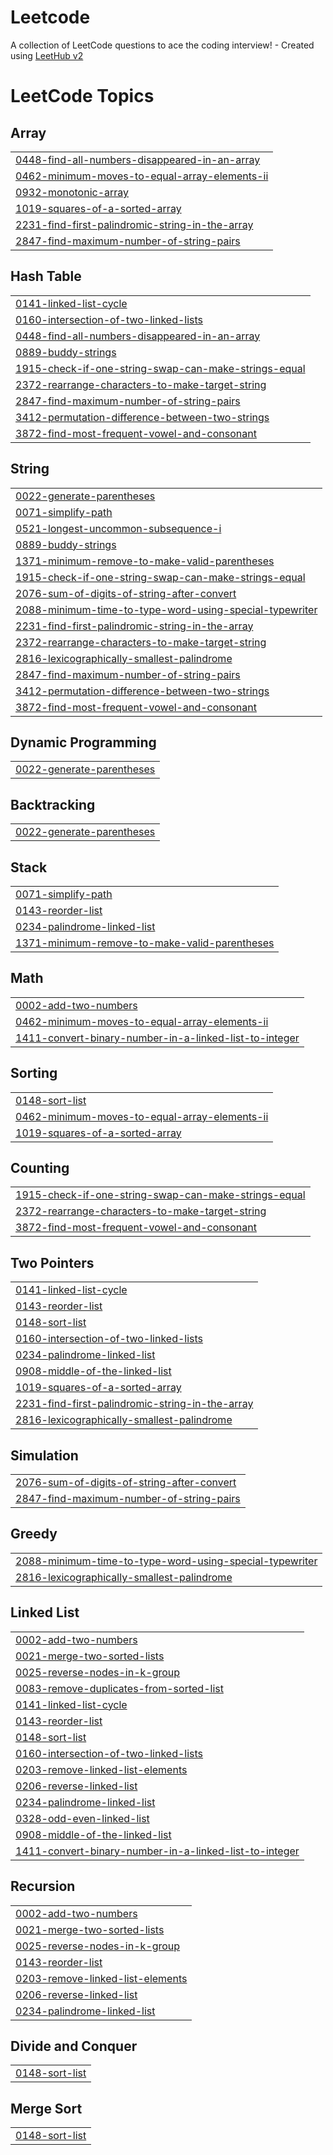 # Leetcode
A collection of LeetCode questions to ace the coding interview! - Created using [LeetHub v2](https://github.com/arunbhardwaj/LeetHub-2.0)

<!---LeetCode Topics Start-->
# LeetCode Topics
## Array
|  |
| ------- |
| [0448-find-all-numbers-disappeared-in-an-array](https://github.com/thisismohdehtisham/Leetcode/tree/master/0448-find-all-numbers-disappeared-in-an-array) |
| [0462-minimum-moves-to-equal-array-elements-ii](https://github.com/thisismohdehtisham/Leetcode/tree/master/0462-minimum-moves-to-equal-array-elements-ii) |
| [0932-monotonic-array](https://github.com/thisismohdehtisham/Leetcode/tree/master/0932-monotonic-array) |
| [1019-squares-of-a-sorted-array](https://github.com/thisismohdehtisham/Leetcode/tree/master/1019-squares-of-a-sorted-array) |
| [2231-find-first-palindromic-string-in-the-array](https://github.com/thisismohdehtisham/Leetcode/tree/master/2231-find-first-palindromic-string-in-the-array) |
| [2847-find-maximum-number-of-string-pairs](https://github.com/thisismohdehtisham/Leetcode/tree/master/2847-find-maximum-number-of-string-pairs) |
## Hash Table
|  |
| ------- |
| [0141-linked-list-cycle](https://github.com/thisismohdehtisham/Leetcode/tree/master/0141-linked-list-cycle) |
| [0160-intersection-of-two-linked-lists](https://github.com/thisismohdehtisham/Leetcode/tree/master/0160-intersection-of-two-linked-lists) |
| [0448-find-all-numbers-disappeared-in-an-array](https://github.com/thisismohdehtisham/Leetcode/tree/master/0448-find-all-numbers-disappeared-in-an-array) |
| [0889-buddy-strings](https://github.com/thisismohdehtisham/Leetcode/tree/master/0889-buddy-strings) |
| [1915-check-if-one-string-swap-can-make-strings-equal](https://github.com/thisismohdehtisham/Leetcode/tree/master/1915-check-if-one-string-swap-can-make-strings-equal) |
| [2372-rearrange-characters-to-make-target-string](https://github.com/thisismohdehtisham/Leetcode/tree/master/2372-rearrange-characters-to-make-target-string) |
| [2847-find-maximum-number-of-string-pairs](https://github.com/thisismohdehtisham/Leetcode/tree/master/2847-find-maximum-number-of-string-pairs) |
| [3412-permutation-difference-between-two-strings](https://github.com/thisismohdehtisham/Leetcode/tree/master/3412-permutation-difference-between-two-strings) |
| [3872-find-most-frequent-vowel-and-consonant](https://github.com/thisismohdehtisham/Leetcode/tree/master/3872-find-most-frequent-vowel-and-consonant) |
## String
|  |
| ------- |
| [0022-generate-parentheses](https://github.com/thisismohdehtisham/Leetcode/tree/master/0022-generate-parentheses) |
| [0071-simplify-path](https://github.com/thisismohdehtisham/Leetcode/tree/master/0071-simplify-path) |
| [0521-longest-uncommon-subsequence-i](https://github.com/thisismohdehtisham/Leetcode/tree/master/0521-longest-uncommon-subsequence-i) |
| [0889-buddy-strings](https://github.com/thisismohdehtisham/Leetcode/tree/master/0889-buddy-strings) |
| [1371-minimum-remove-to-make-valid-parentheses](https://github.com/thisismohdehtisham/Leetcode/tree/master/1371-minimum-remove-to-make-valid-parentheses) |
| [1915-check-if-one-string-swap-can-make-strings-equal](https://github.com/thisismohdehtisham/Leetcode/tree/master/1915-check-if-one-string-swap-can-make-strings-equal) |
| [2076-sum-of-digits-of-string-after-convert](https://github.com/thisismohdehtisham/Leetcode/tree/master/2076-sum-of-digits-of-string-after-convert) |
| [2088-minimum-time-to-type-word-using-special-typewriter](https://github.com/thisismohdehtisham/Leetcode/tree/master/2088-minimum-time-to-type-word-using-special-typewriter) |
| [2231-find-first-palindromic-string-in-the-array](https://github.com/thisismohdehtisham/Leetcode/tree/master/2231-find-first-palindromic-string-in-the-array) |
| [2372-rearrange-characters-to-make-target-string](https://github.com/thisismohdehtisham/Leetcode/tree/master/2372-rearrange-characters-to-make-target-string) |
| [2816-lexicographically-smallest-palindrome](https://github.com/thisismohdehtisham/Leetcode/tree/master/2816-lexicographically-smallest-palindrome) |
| [2847-find-maximum-number-of-string-pairs](https://github.com/thisismohdehtisham/Leetcode/tree/master/2847-find-maximum-number-of-string-pairs) |
| [3412-permutation-difference-between-two-strings](https://github.com/thisismohdehtisham/Leetcode/tree/master/3412-permutation-difference-between-two-strings) |
| [3872-find-most-frequent-vowel-and-consonant](https://github.com/thisismohdehtisham/Leetcode/tree/master/3872-find-most-frequent-vowel-and-consonant) |
## Dynamic Programming
|  |
| ------- |
| [0022-generate-parentheses](https://github.com/thisismohdehtisham/Leetcode/tree/master/0022-generate-parentheses) |
## Backtracking
|  |
| ------- |
| [0022-generate-parentheses](https://github.com/thisismohdehtisham/Leetcode/tree/master/0022-generate-parentheses) |
## Stack
|  |
| ------- |
| [0071-simplify-path](https://github.com/thisismohdehtisham/Leetcode/tree/master/0071-simplify-path) |
| [0143-reorder-list](https://github.com/thisismohdehtisham/Leetcode/tree/master/0143-reorder-list) |
| [0234-palindrome-linked-list](https://github.com/thisismohdehtisham/Leetcode/tree/master/0234-palindrome-linked-list) |
| [1371-minimum-remove-to-make-valid-parentheses](https://github.com/thisismohdehtisham/Leetcode/tree/master/1371-minimum-remove-to-make-valid-parentheses) |
## Math
|  |
| ------- |
| [0002-add-two-numbers](https://github.com/thisismohdehtisham/Leetcode/tree/master/0002-add-two-numbers) |
| [0462-minimum-moves-to-equal-array-elements-ii](https://github.com/thisismohdehtisham/Leetcode/tree/master/0462-minimum-moves-to-equal-array-elements-ii) |
| [1411-convert-binary-number-in-a-linked-list-to-integer](https://github.com/thisismohdehtisham/Leetcode/tree/master/1411-convert-binary-number-in-a-linked-list-to-integer) |
## Sorting
|  |
| ------- |
| [0148-sort-list](https://github.com/thisismohdehtisham/Leetcode/tree/master/0148-sort-list) |
| [0462-minimum-moves-to-equal-array-elements-ii](https://github.com/thisismohdehtisham/Leetcode/tree/master/0462-minimum-moves-to-equal-array-elements-ii) |
| [1019-squares-of-a-sorted-array](https://github.com/thisismohdehtisham/Leetcode/tree/master/1019-squares-of-a-sorted-array) |
## Counting
|  |
| ------- |
| [1915-check-if-one-string-swap-can-make-strings-equal](https://github.com/thisismohdehtisham/Leetcode/tree/master/1915-check-if-one-string-swap-can-make-strings-equal) |
| [2372-rearrange-characters-to-make-target-string](https://github.com/thisismohdehtisham/Leetcode/tree/master/2372-rearrange-characters-to-make-target-string) |
| [3872-find-most-frequent-vowel-and-consonant](https://github.com/thisismohdehtisham/Leetcode/tree/master/3872-find-most-frequent-vowel-and-consonant) |
## Two Pointers
|  |
| ------- |
| [0141-linked-list-cycle](https://github.com/thisismohdehtisham/Leetcode/tree/master/0141-linked-list-cycle) |
| [0143-reorder-list](https://github.com/thisismohdehtisham/Leetcode/tree/master/0143-reorder-list) |
| [0148-sort-list](https://github.com/thisismohdehtisham/Leetcode/tree/master/0148-sort-list) |
| [0160-intersection-of-two-linked-lists](https://github.com/thisismohdehtisham/Leetcode/tree/master/0160-intersection-of-two-linked-lists) |
| [0234-palindrome-linked-list](https://github.com/thisismohdehtisham/Leetcode/tree/master/0234-palindrome-linked-list) |
| [0908-middle-of-the-linked-list](https://github.com/thisismohdehtisham/Leetcode/tree/master/0908-middle-of-the-linked-list) |
| [1019-squares-of-a-sorted-array](https://github.com/thisismohdehtisham/Leetcode/tree/master/1019-squares-of-a-sorted-array) |
| [2231-find-first-palindromic-string-in-the-array](https://github.com/thisismohdehtisham/Leetcode/tree/master/2231-find-first-palindromic-string-in-the-array) |
| [2816-lexicographically-smallest-palindrome](https://github.com/thisismohdehtisham/Leetcode/tree/master/2816-lexicographically-smallest-palindrome) |
## Simulation
|  |
| ------- |
| [2076-sum-of-digits-of-string-after-convert](https://github.com/thisismohdehtisham/Leetcode/tree/master/2076-sum-of-digits-of-string-after-convert) |
| [2847-find-maximum-number-of-string-pairs](https://github.com/thisismohdehtisham/Leetcode/tree/master/2847-find-maximum-number-of-string-pairs) |
## Greedy
|  |
| ------- |
| [2088-minimum-time-to-type-word-using-special-typewriter](https://github.com/thisismohdehtisham/Leetcode/tree/master/2088-minimum-time-to-type-word-using-special-typewriter) |
| [2816-lexicographically-smallest-palindrome](https://github.com/thisismohdehtisham/Leetcode/tree/master/2816-lexicographically-smallest-palindrome) |
## Linked List
|  |
| ------- |
| [0002-add-two-numbers](https://github.com/thisismohdehtisham/Leetcode/tree/master/0002-add-two-numbers) |
| [0021-merge-two-sorted-lists](https://github.com/thisismohdehtisham/Leetcode/tree/master/0021-merge-two-sorted-lists) |
| [0025-reverse-nodes-in-k-group](https://github.com/thisismohdehtisham/Leetcode/tree/master/0025-reverse-nodes-in-k-group) |
| [0083-remove-duplicates-from-sorted-list](https://github.com/thisismohdehtisham/Leetcode/tree/master/0083-remove-duplicates-from-sorted-list) |
| [0141-linked-list-cycle](https://github.com/thisismohdehtisham/Leetcode/tree/master/0141-linked-list-cycle) |
| [0143-reorder-list](https://github.com/thisismohdehtisham/Leetcode/tree/master/0143-reorder-list) |
| [0148-sort-list](https://github.com/thisismohdehtisham/Leetcode/tree/master/0148-sort-list) |
| [0160-intersection-of-two-linked-lists](https://github.com/thisismohdehtisham/Leetcode/tree/master/0160-intersection-of-two-linked-lists) |
| [0203-remove-linked-list-elements](https://github.com/thisismohdehtisham/Leetcode/tree/master/0203-remove-linked-list-elements) |
| [0206-reverse-linked-list](https://github.com/thisismohdehtisham/Leetcode/tree/master/0206-reverse-linked-list) |
| [0234-palindrome-linked-list](https://github.com/thisismohdehtisham/Leetcode/tree/master/0234-palindrome-linked-list) |
| [0328-odd-even-linked-list](https://github.com/thisismohdehtisham/Leetcode/tree/master/0328-odd-even-linked-list) |
| [0908-middle-of-the-linked-list](https://github.com/thisismohdehtisham/Leetcode/tree/master/0908-middle-of-the-linked-list) |
| [1411-convert-binary-number-in-a-linked-list-to-integer](https://github.com/thisismohdehtisham/Leetcode/tree/master/1411-convert-binary-number-in-a-linked-list-to-integer) |
## Recursion
|  |
| ------- |
| [0002-add-two-numbers](https://github.com/thisismohdehtisham/Leetcode/tree/master/0002-add-two-numbers) |
| [0021-merge-two-sorted-lists](https://github.com/thisismohdehtisham/Leetcode/tree/master/0021-merge-two-sorted-lists) |
| [0025-reverse-nodes-in-k-group](https://github.com/thisismohdehtisham/Leetcode/tree/master/0025-reverse-nodes-in-k-group) |
| [0143-reorder-list](https://github.com/thisismohdehtisham/Leetcode/tree/master/0143-reorder-list) |
| [0203-remove-linked-list-elements](https://github.com/thisismohdehtisham/Leetcode/tree/master/0203-remove-linked-list-elements) |
| [0206-reverse-linked-list](https://github.com/thisismohdehtisham/Leetcode/tree/master/0206-reverse-linked-list) |
| [0234-palindrome-linked-list](https://github.com/thisismohdehtisham/Leetcode/tree/master/0234-palindrome-linked-list) |
## Divide and Conquer
|  |
| ------- |
| [0148-sort-list](https://github.com/thisismohdehtisham/Leetcode/tree/master/0148-sort-list) |
## Merge Sort
|  |
| ------- |
| [0148-sort-list](https://github.com/thisismohdehtisham/Leetcode/tree/master/0148-sort-list) |
<!---LeetCode Topics End-->